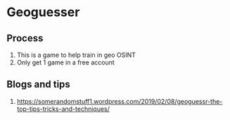 #  Geoguesser
##  Process
1.  This is a game to help train in geo OSINT
1.  Only get 1 game in a free account

##  Blogs and tips
1.  https://somerandomstuff1.wordpress.com/2019/02/08/geoguessr-the-top-tips-tricks-and-techniques/